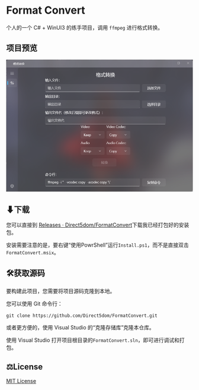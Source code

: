 # Format Convert

个人的一个 C# + WinUI3 的练手项目，调用 `ffmpeg` 进行格式转换。

## 项目预览

<img src="./README/2023-01-26 120707.png" style="zoom: 80%;" />

## ⬇下载

您可以直接到 [Releases · Direct5dom/FormatConvert](https://github.com/Direct5dom/FormatConvert/releases)下载我已经打包好的安装包。

安装需要注意的是，要右键“使用PowrShell”运行`Install.ps1`，而不是直接双击`FormatConvert.msix`。

## 🛠️获取源码

要构建此项目，您需要将项目源码克隆到本地。

您可以使用 Git 命令行：

```
git clone https://github.com/Direct5dom/FormatConvert.git
```

或者更方便的，使用 Visual Studio 的“克隆存储库”克隆本仓库。

使用 Visual Studio 打开项目根目录的`FormatConvert.sln`，即可进行调试和打包。

## ⚖️License

[MIT License](https://github.com/Direct5dom/FormatConvert/blob/master/LICENSE)